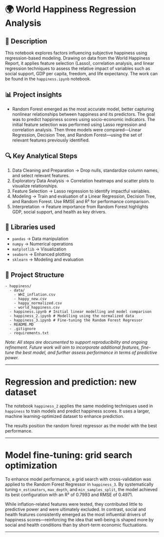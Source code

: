 # 🌍 World Happiness Regression Analysis
## 🎯 Description
This notebook explores factors influencing subjective happiness using regression-based modeling. Drawing on data from the World Happiness Report, it applies feature selection (Lasso), correlation analysis, and linear regression techniques to assess the relative impact of variables such as social support, GDP per capita, freedom, and life expectancy. The work can be found in the `happiness.ipynb` notebook.

## 📊 Project insights
- Random Forest emerged as the most accurate model, better capturing nonlinear relationships between happiness and its predictors. The goal was to predict happiness scores using socio-economic indicators. The initial feature selection was performed using Lasso regression and correlation analysis. Then three models were compared—Linear Regression, Decision Tree, and Random Forest—using the set of relevant features previously identified.

## 🔍 Key Analytical Steps
1. Data Cleaning and Preparation → Drop nulls, standardize column names, and select relevant features.
2. Exploratory Data Analysis → Correlation heatmaps and scatter plots to visualize relationships.
3. Feature Selection → Lasso regression to identify impactful variables.
4. Modeling → Train and evaluation of a Linear Regression, Decision Tree, and Random Forest. Use RMSE and R² for performance comparison.
5. Interpretation → Feature importance from Random Forest highlights GDP, social support, and health as key drivers.

## 🧰 Libraries used

- `pandas` →	Data manipulation
- `numpy` →	Numerical operations
- `matplotlib` → Visualization
- `seaborn` →	Enhanced plotting
- `sklearn` →	Modeling and evaluation

## 📁 Project Structure
```text
- happiness/
  - data/
    - WHI_inflation.csv
    - happy_new.csv
    - happy_normalized.csv
    - world_happiness.csv
  - happiness.ipynb # Initial linear modelling and model comparison
  - happiness_2.ipynb # Modelling using the normalized data
  - happiness_3.ipynb # Fine-tuning the Random Forest Regressor
  - README.MD
  - .gitignore
  - requirements.txt
```
*Note: All steps are documented to support reproducibility and ongoing refinement. Future work will aim to incorporate additional features, fine-tune the best model, and further assess performance in terms of predictive power.*

---

# Regression and prediction: new dataset
The notebook `happiness_2` applies the same modeling techniques used in `happiness` to train models and predict happiness scores. It uses a larger, machine learning-optimized dataset to enhance prediction.

The results position the random forest regressor as the model with the best performance.

---
# Model fine-tuning: grid search optimization
To enhance model performance, a grid search with cross-validation was applied to the Random Forest Regressor in `happiness_3`. By systematically tuning `n_estimators`, `max_depth`, and `min_samples_split`, the model achieved its best configuration with an R² of 0.7993 and RMSE of 0.4971.

While inflation-related features were tested, they contributed little to predictive power and were ultimately excluded. In contrast, social and health features consistently emerged as the most influential drivers of happiness scores—reinforcing the idea that well-being is shaped more by social and health conditions than by short-term economic fluctuations.

---
